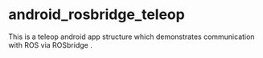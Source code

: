 # android_rosbridge_teleop
This is a teleop android app structure which demonstrates communication with ROS via ROSbridge .
